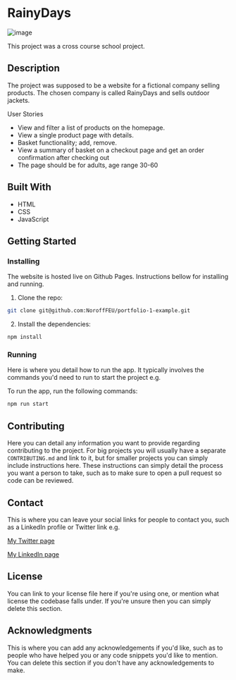 # RainyDays

![image]()

This project was a cross course school project.  

## Description

The project was supposed to be a website for a fictional company selling products. The chosen company is called RainyDays and sells outdoor jackets. 

User Stories

- View and filter a list of products on the homepage.
- View a single product page with details.
- Basket functionality; add, remove.
- View a summary of basket on a checkout page and get an order confirmation after checking out
- The page should be for adults, age range 30-60

## Built With

- HTML
- CSS
- JavaScript

## Getting Started

### Installing

The website is hosted live on Github Pages. Instructions bellow for installing and running.

1. Clone the repo:

```bash
git clone git@github.com:NoroffFEU/portfolio-1-example.git
```

2. Install the dependencies:

```
npm install
```

### Running

Here is where you detail how to run the app. It typically involves the commands you'd need to run to start the project e.g.

To run the app, run the following commands:

```bash
npm run start
```

## Contributing

Here you can detail any information you want to provide regarding contributing to the project. For big projects you will usually have a separate `CONTRIBUTING.md` and link to it, but for smaller projects you can simply include instructions here. These instructions can simply detail the process you want a person to take, such as to make sure to open a pull request so code can be reviewed.

## Contact

This is where you can leave your social links for people to contact you, such as a LinkedIn profile or Twitter link e.g.

[My Twitter page](www.twitter.com)

[My LinkedIn page](www.linkedin.com)

## License

You can link to your license file here if you're using one, or mention what license the codebase falls under. If you're unsure then you can simply delete this section.

## Acknowledgments

This is where you can add any acknowledgements if you'd like, such as to people who have helped you or any code snippets you'd like to mention. You can delete this section if you don't have any acknowledgements to make.
